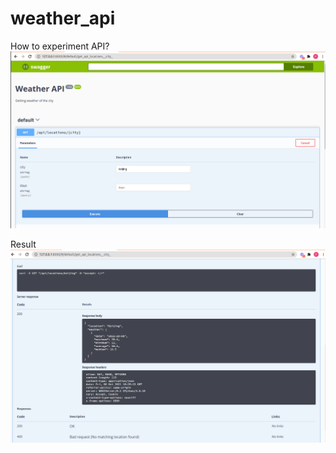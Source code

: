 # weather_api

How to experiment API?
![](screenshots/home.png)

Result
![](screenshots/result.png)

